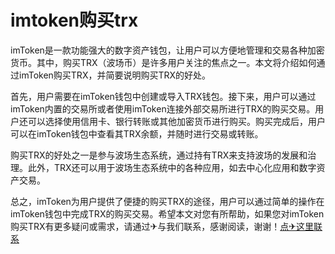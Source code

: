 # imtoken购买trx

imToken是一款功能强大的数字资产钱包，让用户可以方便地管理和交易各种加密货币。其中，购买TRX（波场币）是许多用户关注的焦点之一。本文将介绍如何通过imToken购买TRX，并简要说明购买TRX的好处。

首先，用户需要在imToken钱包中创建或导入TRX钱包。接下来，用户可以通过imToken内置的交易所或者使用imToken连接外部交易所进行TRX的购买交易。用户还可以选择使用信用卡、银行转账或其他加密货币进行购买。购买完成后，用户可以在imToken钱包中查看其TRX余额，并随时进行交易或转账。

购买TRX的好处之一是参与波场生态系统，通过持有TRX来支持波场的发展和治理。此外，TRX还可以用于波场生态系统中的各种应用，如去中心化应用和数字资产交易。

总之，imToken为用户提供了便捷的购买TRX的途径，用户可以通过简单的操作在imToken钱包中完成TRX的购买交易。希望本文对您有所帮助，如果您对imToken购买TRX有更多疑问或需求，请通过✈与我们联系，感谢阅读，谢谢！[点✈这里联系](https://trx.tw)